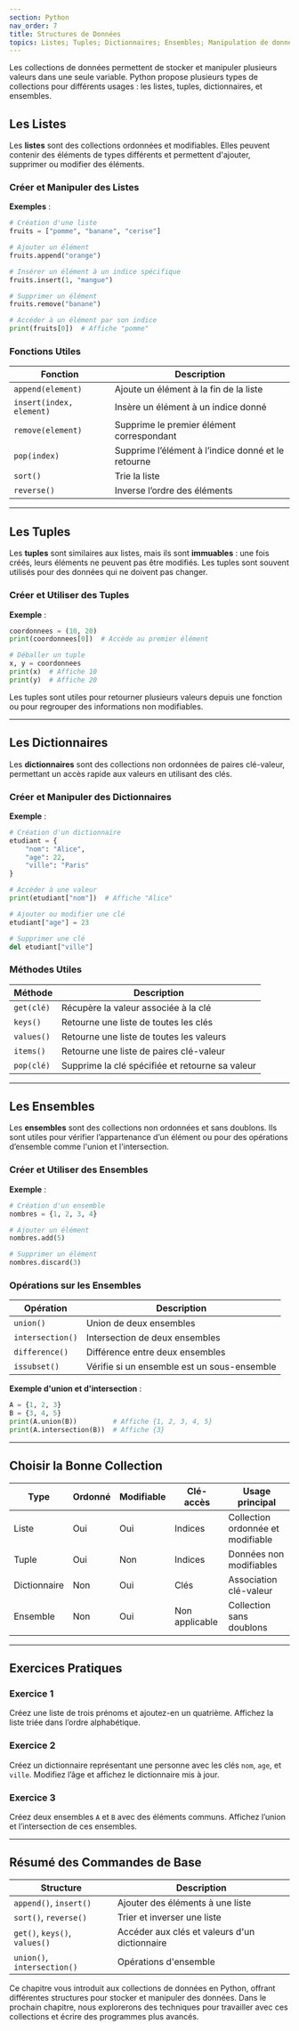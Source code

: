 ```yaml
---
section: Python
nav_order: 7
title: Structures de Données
topics: Listes; Tuples; Dictionnaires; Ensembles; Manipulation de données
---
```


Les collections de données permettent de stocker et manipuler plusieurs valeurs dans une seule variable. Python propose plusieurs types de collections pour différents usages : les listes, tuples, dictionnaires, et ensembles.

## Les Listes

Les **listes** sont des collections ordonnées et modifiables. Elles peuvent contenir des éléments de types différents et permettent d'ajouter, supprimer ou modifier des éléments.

### Créer et Manipuler des Listes

**Exemples** :

```python
# Création d'une liste
fruits = ["pomme", "banane", "cerise"]

# Ajouter un élément
fruits.append("orange")

# Insérer un élément à un indice spécifique
fruits.insert(1, "mangue")

# Supprimer un élément
fruits.remove("banane")

# Accéder à un élément par son indice
print(fruits[0])  # Affiche "pomme"
```

### Fonctions Utiles

| Fonction           | Description                                  |
|--------------------|----------------------------------------------|
| `append(element)`  | Ajoute un élément à la fin de la liste       |
| `insert(index, element)` | Insère un élément à un indice donné    |
| `remove(element)` | Supprime le premier élément correspondant     |
| `pop(index)`      | Supprime l’élément à l’indice donné et le retourne |
| `sort()`          | Trie la liste                                |
| `reverse()`       | Inverse l’ordre des éléments                 |

---

## Les Tuples

Les **tuples** sont similaires aux listes, mais ils sont **immuables** : une fois créés, leurs éléments ne peuvent pas être modifiés. Les tuples sont souvent utilisés pour des données qui ne doivent pas changer.

### Créer et Utiliser des Tuples

**Exemple** :

```python
coordonnees = (10, 20)
print(coordonnees[0])  # Accède au premier élément

# Déballer un tuple
x, y = coordonnees
print(x)  # Affiche 10
print(y)  # Affiche 20
```

Les tuples sont utiles pour retourner plusieurs valeurs depuis une fonction ou pour regrouper des informations non modifiables.

---

## Les Dictionnaires

Les **dictionnaires** sont des collections non ordonnées de paires clé-valeur, permettant un accès rapide aux valeurs en utilisant des clés.

### Créer et Manipuler des Dictionnaires

**Exemple** :

```python
# Création d'un dictionnaire
etudiant = {
    "nom": "Alice",
    "age": 22,
    "ville": "Paris"
}

# Accéder à une valeur
print(etudiant["nom"])  # Affiche "Alice"

# Ajouter ou modifier une clé
etudiant["age"] = 23

# Supprimer une clé
del etudiant["ville"]
```

### Méthodes Utiles

| Méthode              | Description                                     |
|----------------------|-------------------------------------------------|
| `get(clé)`          | Récupère la valeur associée à la clé            |
| `keys()`            | Retourne une liste de toutes les clés           |
| `values()`          | Retourne une liste de toutes les valeurs        |
| `items()`           | Retourne une liste de paires clé-valeur         |
| `pop(clé)`          | Supprime la clé spécifiée et retourne sa valeur |

---

## Les Ensembles

Les **ensembles** sont des collections non ordonnées et sans doublons. Ils sont utiles pour vérifier l’appartenance d’un élément ou pour des opérations d’ensemble comme l'union et l'intersection.

### Créer et Utiliser des Ensembles

**Exemple** :

```python
# Création d'un ensemble
nombres = {1, 2, 3, 4}

# Ajouter un élément
nombres.add(5)

# Supprimer un élément
nombres.discard(3)
```

### Opérations sur les Ensembles

| Opération            | Description                                     |
|----------------------|-------------------------------------------------|
| `union()`            | Union de deux ensembles                         |
| `intersection()`     | Intersection de deux ensembles                  |
| `difference()`       | Différence entre deux ensembles                 |
| `issubset()`         | Vérifie si un ensemble est un sous-ensemble     |

**Exemple d'union et d'intersection** :

```python
A = {1, 2, 3}
B = {3, 4, 5}
print(A.union(B))         # Affiche {1, 2, 3, 4, 5}
print(A.intersection(B))  # Affiche {3}
```

---

## Choisir la Bonne Collection

| Type       | Ordonné | Modifiable | Clé-accès    | Usage principal                        |
|------------|---------|------------|--------------|----------------------------------------|
| Liste      | Oui     | Oui        | Indices      | Collection ordonnée et modifiable      |
| Tuple      | Oui     | Non        | Indices      | Données non modifiables                |
| Dictionnaire | Non  | Oui        | Clés         | Association clé-valeur                 |
| Ensemble   | Non     | Oui        | Non applicable | Collection sans doublons              |

---

## Exercices Pratiques

### Exercice 1

Créez une liste de trois prénoms et ajoutez-en un quatrième. Affichez la liste triée dans l’ordre alphabétique.

### Exercice 2

Créez un dictionnaire représentant une personne avec les clés `nom`, `age`, et `ville`. Modifiez l’âge et affichez le dictionnaire mis à jour.

### Exercice 3

Créez deux ensembles `A` et `B` avec des éléments communs. Affichez l’union et l’intersection de ces ensembles.

---

## Résumé des Commandes de Base

| Structure             | Description                                    |
|-----------------------|------------------------------------------------|
| `append()`, `insert()` | Ajouter des éléments à une liste              |
| `sort()`, `reverse()` | Trier et inverser une liste                    |
| `get()`, `keys()`, `values()` | Accéder aux clés et valeurs d'un dictionnaire |
| `union()`, `intersection()` | Opérations d'ensemble                    |

Ce chapitre vous introduit aux collections de données en Python, offrant différentes structures pour stocker et manipuler des données. Dans le prochain chapitre, nous explorerons des techniques pour travailler avec ces collections et écrire des programmes plus avancés.
